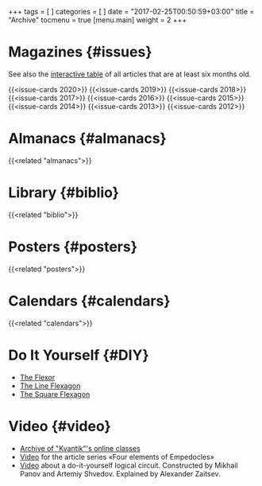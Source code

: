 +++
tags = [
]
categories = [
]
date = "2017-02-25T00:50:59+03:00"
title = "Archive"
tocmenu = true
[menu.main]
    weight = 2
+++



# Magazines {#issues}
See also the [interactive table](http://old.kvantik.com/art/index.html) of all articles that are at least six months old.

{{<issue-cards 2020>}}
{{<issue-cards 2019>}}
{{<issue-cards 2018>}}
{{<issue-cards 2017>}}
{{<issue-cards 2016>}}
{{<issue-cards 2015>}}
{{<issue-cards 2014>}}
{{<issue-cards 2013>}}
{{<issue-cards 2012>}}

# Almanacs {#almanacs}

{{<related "almanacs">}}

# Library {#biblio}

{{<related "biblio">}}

# Posters {#posters}

{{<related "posters">}}

# Calendars {#calendars}
{{<related "calendars">}}


# Do It Yourself {#DIY}

- [The Flexor](/extra/flexor.pdf)
- [The Line Flexagon](/extra/flexagon_short.pdf)
- [The Square Flexagon](/extra/flexagon_square.pdf)

# Video {#video}

- [Archive of "Kvantik"'s online classes](/online)
- [Video](http://www.youtube.com/playlist?list=PLrjlKdQ24UtJOU_hY7W1OVtUhEIgy4Miw) for the article series «Four elements of Empedocles»
- [Video](http://zadachi.mccme.ru/misc/adpk/) about a do-it-yourself logical circuit. Constructed by Mikhail Panov and Artemiy Shvedov. Explained by Alexander Zaitsev.
